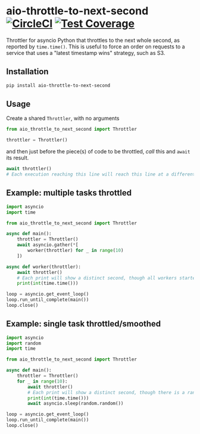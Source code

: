 # aio-throttle-to-next-second [![CircleCI](https://circleci.com/gh/michalc/aiothrottler.svg?style=svg)](https://circleci.com/gh/michalc/aiothrottler) [![Test Coverage](https://api.codeclimate.com/v1/badges/e52e294a919c8974c133/test_coverage)](https://codeclimate.com/github/michalc/aiothrottler/test_coverage)

Throttler for asyncio Python that throttles to the next whole second, as reported by `time.time()`. This is useful to force an order on requests to a service that uses a "latest timestamp wins" strategy, such as S3.


## Installation

```bash
pip install aio-throttle-to-next-second
```


## Usage

Create a shared `Throttler`, with no arguments

```python
from aio_throttle_to_next_second import Throttler

throttler = Throttler()
```

and then just before the piece(s) of code to be throttled, _call_ this and `await` its result.

```python
await throttler()
# Each execution reaching this line will reach this line at a different second
```


## Example: multiple tasks throttled

```python
import asyncio
import time

from aio_throttle_to_next_second import Throttler

async def main():
    throttler = Throttler()
    await asyncio.gather(*[
        worker(throttler) for _ in range(10)
    ])

async def worker(throttler):
    await throttler()
    # Each print will show a distinct second, though all workers started together
    print(int(time.time()))

loop = asyncio.get_event_loop()
loop.run_until_complete(main())
loop.close()
```


## Example: single task throttled/smoothed

```python
import asyncio
import random
import time

from aio_throttle_to_next_second import Throttler

async def main():
    throttler = Throttler()
    for _ in range(10):
        await throttler()
        # Each print will show a distinct second, though there is a random sleep
        print(int(time.time()))
        await asyncio.sleep(random.random())

loop = asyncio.get_event_loop()
loop.run_until_complete(main())
loop.close()
```
